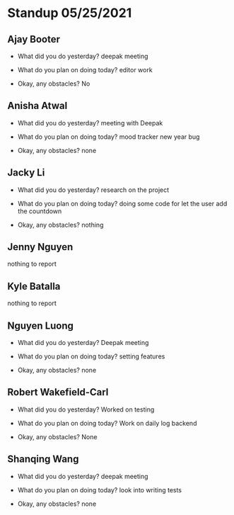 # Standup 05/25/2021

## **Ajay Booter**

- What did you do yesterday? deepak meeting

- What do you plan on doing today? editor work

- Okay, any obstacles? No

## **Anisha Atwal**

- What did you do yesterday? meeting with Deepak

- What do you plan on doing today? mood tracker new year bug

- Okay, any obstacles? none

## **Jacky Li**

- What did you do yesterday? research on the project

- What do you plan on doing today? doing some code for let the user add the
  countdown

- Okay, any obstacles? nothing

## **Jenny Nguyen**

nothing to report

## **Kyle Batalla**

nothing to report

## **Nguyen Luong**

- What did you do yesterday? Deepak meeting

- What do you plan on doing today? setting features

- Okay, any obstacles? none

## **Robert Wakefield-Carl**

- What did you do yesterday? Worked on testing

- What do you plan on doing today? Work on daily log backend

- Okay, any obstacles? None

## **Shanqing Wang**

- What did you do yesterday? deepak meeting

- What do you plan on doing today? look into writing tests

- Okay, any obstacles? none
